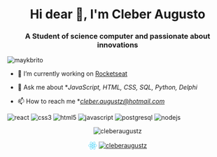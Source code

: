 <h1 align="center">Hi dear 👋, I'm Cleber Augusto</h1>
<h3 align="center">A Student of science computer and passionate about innovations</h3>
<p align="left"> <img src="https://komarev.com/ghpvc/?username=maykbrito" alt="maykbrito" /> </p>

- 🔭 I’m currently working on [Rocketseat](https://github.com/Rocketseat)

- 💬 Ask me about **JavaScript, HTML, CSS, SQL, Python, Delphi*

- 📫 How to reach me **cleber.augustz@hotmail.com*

<p align="left">
<img src="https://devicons.github.io/devicon/devicon.git/icons/react/react-original-wordmark.svg" alt="react" width="20" height="20"/>
<img src="https://devicons.github.io/devicon/devicon.git/icons/css3/css3-original-wordmark.svg" alt="css3"  width="20" height="20"/>
<img src="https://devicons.github.io/devicon/devicon.git/icons/html5/html5-original-wordmark.svg" alt="html5"  width="20" height="20"/>
<img src="https://devicons.github.io/devicon/devicon.git/icons/javascript/javascript-original.svg" alt="javascript" width="20" height="20"/>
<img src="https://devicons.github.io/devicon/devicon.git/icons/postgresql/postgresql-original-wordmark.svg" alt="postgresql" width="20" height="20"/>
<img src="https://devicons.github.io/devicon/devicon.git/icons/nodejs/nodejs-original.svg" alt="nodejs" width="20" height="20"/></p><p align="center">
<img src="https://github-readme-stats.vercel.app/api?username=CleberAugustz&show_icons=true" alt="cleberaugustz"/> 
</p>

<p align="center">
<a href="http://cs-dev.zapto.org" target="blank"><img align="center" src="https://github.com/devicons/devicon/blob/master/icons/react/react-original.svg" alt="cleberaugustz" height="20" width="20" /></a>
<a href="https://www.linkedin.com/in/cleberaugustz/" target="blank"><img align="center" src="https://cdn.jsdelivr.net/npm/simple-icons@3.0.1/icons/linkedin.svg" alt="cleberaugustz" height="20" width="20" /></a>
</p>
<!--
**maykbrito/maykbrito** is a ✨ _special_ ✨ repository because its `README.md` (this file) appears on your GitHub profile.

Here are some ideas to get you started:

- 🔭 I’m currently working on ...
- 🌱 I’m currently learning ...
- 👯 I’m looking to collaborate on ...
- 🤔 I’m looking for help with ...
- 💬 Ask me about ...
- 📫 How to reach me: ...
- 😄 Pronouns: ...
- ⚡ Fun fact: ...
-->
